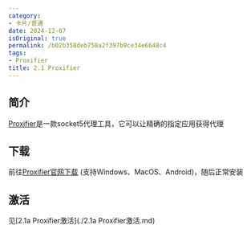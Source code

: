 ```yaml
---
category:
- 卡片/普通
date: 2024-12-07
isOriginal: true
permalink: /b02b358deb758a2f397b9ce34e6648c4
tags:
- Proxifier
title: 2.1 Proxifier
---
```

## 简介
[Proxifier](https://www.proxifier.com/)是一款socket5代理工具，它可以让精确的指定应用获得代理
## 下载
前往[Proxifier官网下载](https://www.proxifier.com/) (支持Windows、MacOS、Android)，随后正常安装
## 激活
见[2.1a Proxifier激活](./2.1a Proxifier激活.md)